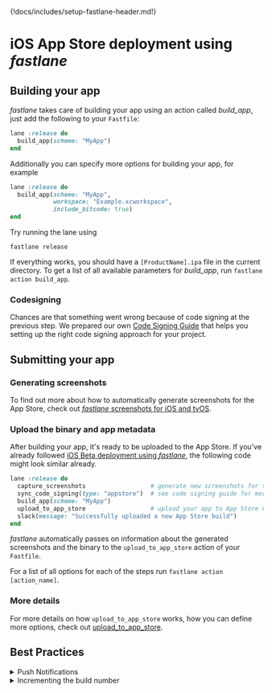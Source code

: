 {!docs/includes/setup-fastlane-header.md!}

# iOS App Store deployment using _fastlane_

## Building your app

_fastlane_ takes care of building your app using an action called _build_app_, just add the following to your `Fastfile`:

```ruby
lane :release do
  build_app(scheme: "MyApp")
end
```

Additionally you can specify more options for building your app, for example

```ruby
lane :release do
  build_app(scheme: "MyApp",
            workspace: "Example.xcworkspace",
            include_bitcode: true)
end
```

Try running the lane using

```no-highlight
fastlane release
```

If everything works, you should have a `[ProductName].ipa` file in the current directory. To get a list of all available parameters for _build_app_, run `fastlane action build_app`.

### Codesigning

Chances are that something went wrong because of code signing at the previous step. We prepared our own [Code Signing Guide](/codesigning/getting-started/) that helps you setting up the right code signing approach for your project.

## Submitting your app

### Generating screenshots

To find out more about how to automatically generate screenshots for the App Store, check out [_fastlane_ screenshots for iOS and tvOS](screenshots.md).

### Upload the binary and app metadata

After building your app, it's ready to be uploaded to the App Store. If you've already followed [iOS Beta deployment using _fastlane_](beta-deployment.md), the following code might look similar already.

```ruby
lane :release do
  capture_screenshots                  # generate new screenshots for the App Store
  sync_code_signing(type: "appstore")  # see code signing guide for more information
  build_app(scheme: "MyApp")
  upload_to_app_store                  # upload your app to App Store Connect
  slack(message: "Successfully uploaded a new App Store build")
end
```

_fastlane_ automatically passes on information about the generated screenshots and the binary to the `upload_to_app_store` action of your `Fastfile`.

For a list of all options for each of the steps run `fastlane action [action_name]`.

### More details

For more details on how `upload_to_app_store` works, how you can define more options, check out [upload_to_app_store](/actions/upload_to_app_store/).

## Best Practices

<details>
<summary>Push Notifications</summary>

To make sure your latest push notification certificate is still valid during your submission process, add the following at the beginning of your lane:

```ruby
lane :release do
  get_push_certificate
  # ...
end
```

_get_push_certificate_ will ensure your certificate is valid for at least another 2 weeks, and create a new one if it isn't.

If you don't have any push certificates already, _get_push_certificate_ will create one for you and store locally in your project's directory. To get more information about the available options run `fastlane action get_push_certificate`.

</details>

<details>
<summary>Incrementing the build number</summary>

The code sample below will use the latest build number from App Store Connect and temporarily set it. 

```ruby
lane :beta do
  increment_build_number(
    build_number: app_store_build_number + 1,
    xcodeproj: "Example.xcodeproj"
  )
end
```

For all the steps above, there are more parameters available, run the following to get a full list:

```no-highlight
fastlane action [action_name]
```

